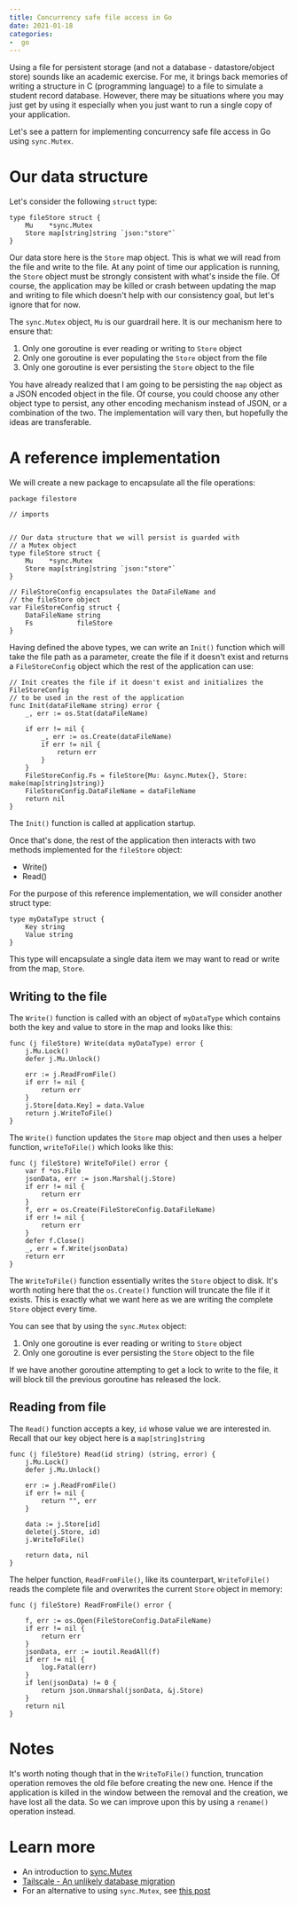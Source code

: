 ```yaml
---
title: Concurrency safe file access in Go
date: 2021-01-18
categories:
-  go
---
```


Using a file for persistent storage (and not a database - datastore/object store) sounds like an academic exercise.
For me, it brings back memories of writing a structure in C (programming language) to a file to simulate
a student record database. However, there may be situations where you may just get by using it especially
when you just want to run a single copy of your application. 

Let's see a pattern for implementing concurrency safe file access in Go using `sync.Mutex`. 

# Our data structure

Let's consider the following `struct` type:

```
type fileStore struct {
	Mu    *sync.Mutex
	Store map[string]string `json:"store"`
}
```

Our data store here is the `Store` map object. This is what we will read from the file and write to the file.
At any point of time our application is running, the `Store` object must be strongly consistent with what's inside
the file. Of course, the application may be killed or crash between updating the map and writing to file which doesn't
help with our consistency goal, but let's ignore that for now.

The `sync.Mutex` object, `Mu` is our guardrail here. It is our mechanism here to ensure that:

1. Only one goroutine is ever reading or writing to `Store` object
2. Only one goroutine is ever populating the `Store` object from the file
3. Only one goroutine is ever persisting the `Store` object to the file

You have already realized that I am going to be persisting the `map` object as a JSON encoded object in the file.
Of course, you could choose any other object type to persist, any other encoding mechanism instead of JSON, or
a combination of the two. The implementation will vary then, but hopefully the ideas are transferable.

# A reference implementation

We will create a new package to encapsulate all the file operations:

```
package filestore

// imports


// Our data structure that we will persist is guarded with
// a Mutex object
type fileStore struct {
	Mu    *sync.Mutex
	Store map[string]string `json:"store"`
}

// FileStoreConfig encapsulates the DataFileName and
// the fileStore object
var FileStoreConfig struct {
	DataFileName string
	Fs           fileStore
}
```

Having defined the above types, we can write an `Init()` function which will take the file
path as a parameter, create the file if it doesn't exist and returns a `FileStoreConfig` object
which the rest of the application can use:

```
// Init creates the file if it doesn't exist and initializes the  FileStoreConfig
// to be used in the rest of the application
func Init(dataFileName string) error {
	_, err := os.Stat(dataFileName)

	if err != nil {
		_, err := os.Create(dataFileName)
		if err != nil {
			return err
		}
	}
	FileStoreConfig.Fs = fileStore{Mu: &sync.Mutex{}, Store: make(map[string]string)}
	FileStoreConfig.DataFileName = dataFileName
	return nil
}

```
The `Init()` function is called at application startup.

Once that's done, the rest of the application then interacts with two methods implemented for
the `fileStore` object:

- Write() 
- Read()

For the purpose of this reference implementation, we will consider another struct type:

```
type myDataType struct {
    Key string
    Value string
}
```

This type will encapsulate a single data item we may want to read or write from the map, `Store`.

## Writing to the file

The `Write()` function is called with an object of `myDataType` which contains
both the key and value to store in the map and looks like this:

```
func (j fileStore) Write(data myDataType) error {
	j.Mu.Lock()
	defer j.Mu.Unlock()

	err := j.ReadFromFile()
	if err != nil {
		return err
	}
	j.Store[data.Key] = data.Value
	return j.WriteToFile()
}
```

The `Write()` function updates the `Store` map object and then uses a helper function, `writeToFile()` 
which looks like this:

```
func (j fileStore) WriteToFile() error {
	var f *os.File
	jsonData, err := json.Marshal(j.Store)
	if err != nil {
		return err
	}
	f, err = os.Create(FileStoreConfig.DataFileName)
	if err != nil {
		return err
	}
	defer f.Close()
	_, err = f.Write(jsonData)
	return err
}

```

The `WriteToFile()` function essentially writes the `Store` object to disk. It's worth
noting here that the `os.Create()` function will truncate the file if it exists. This
is exactly what we want here as we are writing the complete `Store` object every time.

You can see that by using the `sync.Mutex` object:

1. Only one goroutine is ever reading or writing to `Store` object
2. Only one goroutine is ever persisting the `Store` object to the file

If we have another goroutine attempting to get a lock to write to the file, it will block
till the previous goroutine has released the lock.


## Reading from file

The `Read()` function accepts a key, `id` whose value we are interested in. Recall that our key object here
is a `map[string]string`

```
func (j fileStore) Read(id string) (string, error) {
	j.Mu.Lock()
	defer j.Mu.Unlock()

	err := j.ReadFromFile()
	if err != nil {
		return "", err
	}

	data := j.Store[id]
	delete(j.Store, id)
	j.WriteToFile()

	return data, nil
}
```

The helper function, `ReadFromFile()`, like its counterpart, `WriteToFile()` reads the complete file
and overwrites the current `Store` object in memory:

```
func (j fileStore) ReadFromFile() error {

	f, err := os.Open(FileStoreConfig.DataFileName)
	if err != nil {
		return err
	}
	jsonData, err := ioutil.ReadAll(f)
	if err != nil {
		log.Fatal(err)
	}
	if len(jsonData) != 0 {
		return json.Unmarshal(jsonData, &j.Store)
	}
	return nil
}
```

# Notes

It's worth noting though that in the `WriteToFile()` function, truncation operation removes the old file before creating
the new one. Hence if the application is killed in the window between the removal and the creation, we have lost
all the data. So we can improve upon this by using a `rename()` operation instead.


# Learn more

- An introduction to [sync.Mutex](https://tour.golang.org/concurrency/9)
- [Tailscale - An unlikely database migration](https://tailscale.com/blog/an-unlikely-database-migration/)
- For an alternative to using `sync.Mutex`, see [this post](https://blog.gopheracademy.com/advent-2014/safe-json-file-db-in-go/)
